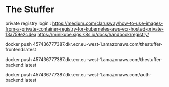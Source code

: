 # The Stuffer

private registry login : https://medium.com/clarusway/how-to-use-images-from-a-private-container-registry-for-kubernetes-aws-ecr-hosted-private-13a759e2c4ea
https://minikube.sigs.k8s.io/docs/handbook/registry/

docker push 457436777387.dkr.ecr.eu-west-1.amazonaws.com/thestuffer-frontend:latest

docker push 457436777387.dkr.ecr.eu-west-1.amazonaws.com/thestuffer-backend:latest

docker push 457436777387.dkr.ecr.eu-west-1.amazonaws.com/auth-backend:latest